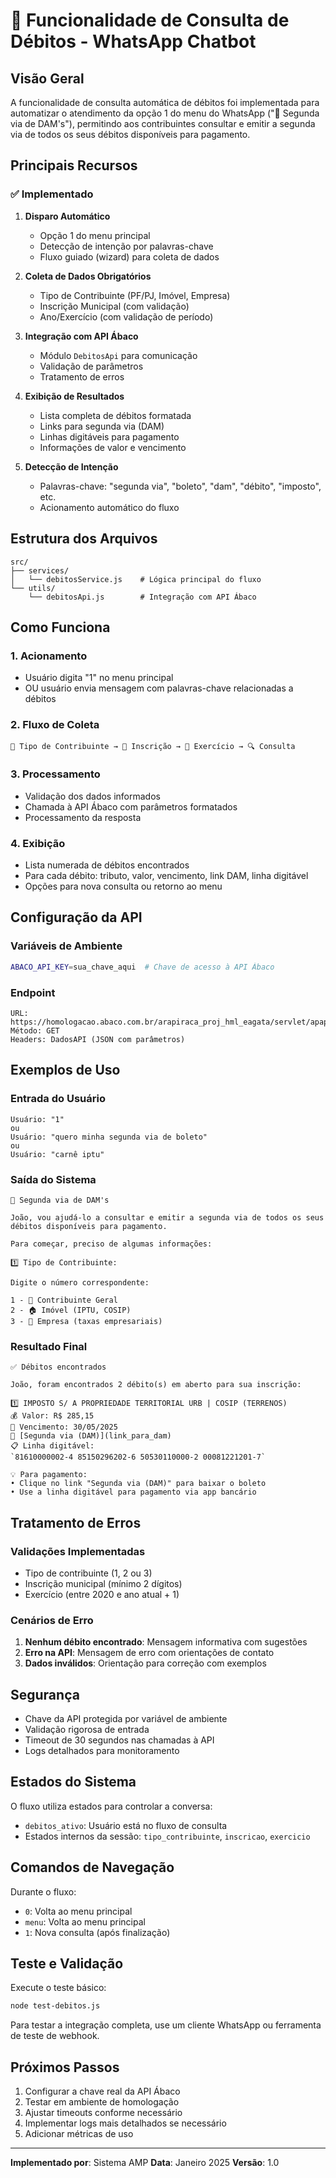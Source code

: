 # 📄 Funcionalidade de Consulta de Débitos - WhatsApp Chatbot

## Visão Geral

A funcionalidade de consulta automática de débitos foi implementada para automatizar o atendimento da opção 1 do menu do WhatsApp ("📄 Segunda via de DAM's"), permitindo aos contribuintes consultar e emitir a segunda via de todos os seus débitos disponíveis para pagamento.

## Principais Recursos

### ✅ Implementado

1. **Disparo Automático**

   - Opção 1 do menu principal
   - Detecção de intenção por palavras-chave
   - Fluxo guiado (wizard) para coleta de dados

2. **Coleta de Dados Obrigatórios**

   - Tipo de Contribuinte (PF/PJ, Imóvel, Empresa)
   - Inscrição Municipal (com validação)
   - Ano/Exercício (com validação de período)

3. **Integração com API Ábaco**

   - Módulo `DebitosApi` para comunicação
   - Validação de parâmetros
   - Tratamento de erros

4. **Exibição de Resultados**

   - Lista completa de débitos formatada
   - Links para segunda via (DAM)
   - Linhas digitáveis para pagamento
   - Informações de valor e vencimento

5. **Detecção de Intenção**
   - Palavras-chave: "segunda via", "boleto", "dam", "débito", "imposto", etc.
   - Acionamento automático do fluxo

## Estrutura dos Arquivos

```
src/
├── services/
│   └── debitosService.js    # Lógica principal do fluxo
└── utils/
    └── debitosApi.js        # Integração com API Ábaco
```

## Como Funciona

### 1. Acionamento

- Usuário digita "1" no menu principal
- OU usuário envia mensagem com palavras-chave relacionadas a débitos

### 2. Fluxo de Coleta

```
📄 Tipo de Contribuinte → 📝 Inscrição → 📅 Exercício → 🔍 Consulta
```

### 3. Processamento

- Validação dos dados informados
- Chamada à API Ábaco com parâmetros formatados
- Processamento da resposta

### 4. Exibição

- Lista numerada de débitos encontrados
- Para cada débito: tributo, valor, vencimento, link DAM, linha digitável
- Opções para nova consulta ou retorno ao menu

## Configuração da API

### Variáveis de Ambiente

```bash
ABACO_API_KEY=sua_chave_aqui  # Chave de acesso à API Ábaco
```

### Endpoint

```
URL: https://homologacao.abaco.com.br/arapiraca_proj_hml_eagata/servlet/apapidebito
Método: GET
Headers: DadosAPI (JSON com parâmetros)
```

## Exemplos de Uso

### Entrada do Usuário

```
Usuário: "1"
ou
Usuário: "quero minha segunda via de boleto"
ou
Usuário: "carnê iptu"
```

### Saída do Sistema

```
📄 Segunda via de DAM's

João, vou ajudá-lo a consultar e emitir a segunda via de todos os seus débitos disponíveis para pagamento.

Para começar, preciso de algumas informações:

1️⃣ Tipo de Contribuinte:

Digite o número correspondente:

1 - 👤 Contribuinte Geral
2 - 🏠 Imóvel (IPTU, COSIP)
3 - 🏢 Empresa (taxas empresariais)
```

### Resultado Final

```
✅ Débitos encontrados

João, foram encontrados 2 débito(s) em aberto para sua inscrição:

1️⃣ IMPOSTO S/ A PROPRIEDADE TERRITORIAL URB | COSIP (TERRENOS)
💰 Valor: R$ 285,15
📅 Vencimento: 30/05/2025
🔗 [Segunda via (DAM)](link_para_dam)
📋 Linha digitável:
`81610000002-4 85150296202-6 50530110000-2 00081221201-7`

💡 Para pagamento:
• Clique no link "Segunda via (DAM)" para baixar o boleto
• Use a linha digitável para pagamento via app bancário
```

## Tratamento de Erros

### Validações Implementadas

- Tipo de contribuinte (1, 2 ou 3)
- Inscrição municipal (mínimo 2 dígitos)
- Exercício (entre 2020 e ano atual + 1)

### Cenários de Erro

1. **Nenhum débito encontrado**: Mensagem informativa com sugestões
2. **Erro na API**: Mensagem de erro com orientações de contato
3. **Dados inválidos**: Orientação para correção com exemplos

## Segurança

- Chave da API protegida por variável de ambiente
- Validação rigorosa de entrada
- Timeout de 30 segundos nas chamadas à API
- Logs detalhados para monitoramento

## Estados do Sistema

O fluxo utiliza estados para controlar a conversa:

- `debitos_ativo`: Usuário está no fluxo de consulta
- Estados internos da sessão: `tipo_contribuinte`, `inscricao`, `exercicio`

## Comandos de Navegação

Durante o fluxo:

- `0`: Volta ao menu principal
- `menu`: Volta ao menu principal
- `1`: Nova consulta (após finalização)

## Teste e Validação

Execute o teste básico:

```bash
node test-debitos.js
```

Para testar a integração completa, use um cliente WhatsApp ou ferramenta de teste de webhook.

## Próximos Passos

1. Configurar a chave real da API Ábaco
2. Testar em ambiente de homologação
3. Ajustar timeouts conforme necessário
4. Implementar logs mais detalhados se necessário
5. Adicionar métricas de uso

---

**Implementado por**: Sistema AMP
**Data**: Janeiro 2025
**Versão**: 1.0
